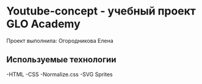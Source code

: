# Youtube-concept - учебный проект GLO Academy
Проект выполнила: Огородникова Елена

## Используемые технологии
-HTML
-CSS
-Normalize.css
-SVG Sprites
